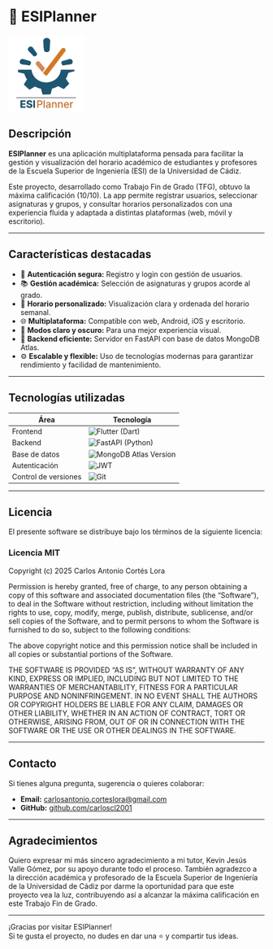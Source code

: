 # 📅 ESIPlanner

<img src="esiplanner/assets/logo.svg" alt="ESIPlanner Logo" width="150">

## Descripción

**ESIPlanner** es una aplicación multiplataforma pensada para facilitar la gestión y visualización del horario académico de estudiantes y profesores de la Escuela Superior de Ingeniería (ESI) de la Universidad de Cádiz.

Este proyecto, desarrollado como Trabajo Fin de Grado (TFG), obtuvo la máxima calificación (10/10). La app permite registrar usuarios, seleccionar asignaturas y grupos, y consultar horarios personalizados con una experiencia fluida y adaptada a distintas plataformas (web, móvil y escritorio).

---

## Características destacadas

- 🔐 **Autenticación segura:** Registro y login con gestión de usuarios.  
- 📚 **Gestión académica:** Selección de asignaturas y grupos acorde al grado.  
- 📅 **Horario personalizado:** Visualización clara y ordenada del horario semanal.  
- 🌐 **Multiplataforma:** Compatible con web, Android, iOS y escritorio.  
- 🌙 **Modos claro y oscuro:** Para una mejor experiencia visual.  
- 🚀 **Backend eficiente:** Servidor en FastAPI con base de datos MongoDB Atlas.  
- ⚙️ **Escalable y flexible:** Uso de tecnologías modernas para garantizar rendimiento y facilidad de mantenimiento.

---

## Tecnologías utilizadas

| Área         | Tecnología            |
|--------------|----------------------|
| Frontend     | ![Flutter](https://img.shields.io/badge/Flutter-02569B?style=flat&logo=flutter&logoColor=white) (Dart)       |
| Backend      | ![FastAPI](https://img.shields.io/badge/FastAPI-009688?style=flat&logo=fastapi&logoColor=white) (Python)     |
| Base de datos| ![MongoDB](https://img.shields.io/badge/MongoDB-47A248?style=flat&logo=mongodb&logoColor=white) Atlas Version        |
| Autenticación| ![JWT](https://img.shields.io/badge/JWT-black?style=flat&logo=JSONwebtokens&logoColor=white)                |
| Control de versiones | ![Git](https://img.shields.io/badge/Git-F05032?style=flat&logo=git&logoColor=white)            |

---

## Licencia

El presente software se distribuye bajo los términos de la siguiente licencia:

### Licencia MIT

Copyright (c) 2025 Carlos Antonio Cortés Lora

Permission is hereby granted, free of charge, to any person obtaining a copy of this software and associated documentation files (the “Software”), to deal in the Software without restriction, including without limitation the rights to use, copy, modify, merge, publish, distribute, sublicense, and/or sell copies of the Software, and to permit persons to whom the Software is furnished to do so, subject to the following conditions:

The above copyright notice and this permission notice shall be included in all copies or substantial portions of the Software.

THE SOFTWARE IS PROVIDED “AS IS”, WITHOUT WARRANTY OF ANY KIND, EXPRESS OR IMPLIED, INCLUDING BUT NOT LIMITED TO THE WARRANTIES OF MERCHANTABILITY, FITNESS FOR A PARTICULAR PURPOSE AND NONINFRINGEMENT. IN NO EVENT SHALL THE AUTHORS OR COPYRIGHT HOLDERS BE LIABLE FOR ANY CLAIM, DAMAGES OR OTHER LIABILITY, WHETHER IN AN ACTION OF CONTRACT, TORT OR OTHERWISE, ARISING FROM, OUT OF OR IN CONNECTION WITH THE SOFTWARE OR THE USE OR OTHER DEALINGS IN THE SOFTWARE.

---

## Contacto

Si tienes alguna pregunta, sugerencia o quieres colaborar:

- **Email:** carlosantonio.corteslora@gmail.com  
- **GitHub:** [github.com/carloscl2001](https://github.com/carloscl2001)

---

## Agradecimientos

Quiero expresar mi más sincero agradecimiento a mi tutor, Kevin Jesús Valle Gómez, por su apoyo durante todo el proceso. También agradezco a la dirección académica y profesorado de la Escuela Superior de Ingeniería de la Universidad de Cádiz por darme la oportunidad para que este proyecto vea la luz, contribuyendo así a alcanzar la máxima calificación en este Trabajo Fin de Grado.


---

¡Gracias por visitar ESIPlanner!  
Si te gusta el proyecto, no dudes en dar una ⭐ y compartir tus ideas.
